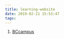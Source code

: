 ```yaml
---
title: learning-website
date: 2019-02-21 15:53:47
tags:
---
```



1. [BCcampus](https://open.bccampus.ca/find-open-textbooks/?)
    

